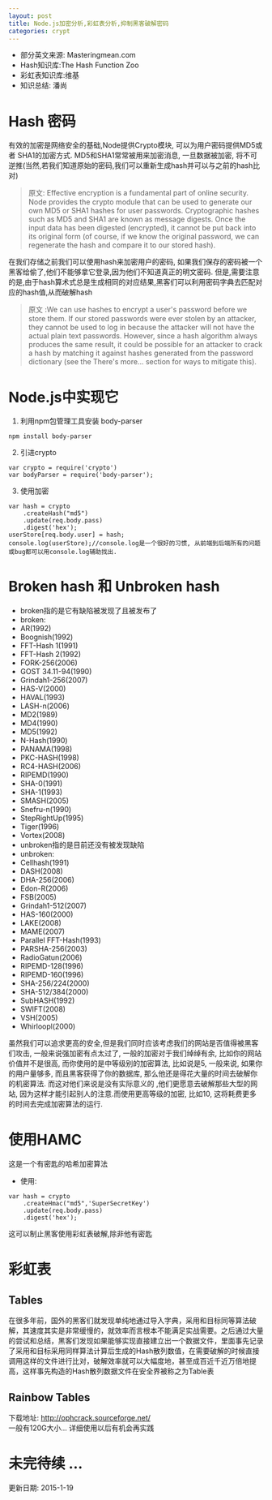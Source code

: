 ```yaml
---
layout: post
title: Node.js加密分析,彩虹表分析,抑制黑客破解密码
categories: crypt
---
```

- 部分英文来源: Masteringmean.com
- Hash知识库:The Hash Function Zoo
- 彩虹表知识库:维基
- 知识总结: 潘尚

# Hash 密码
有效的加密是网络安全的基础,Node提供Crypto模块, 可以为用户密码提供MD5或者 SHA1的加密方式. MD5和SHA1常常被用来加密消息, 一旦数据被加密, 将不可逆推(当然,若我们知道原始的密码,我们可以重新生成hash并可以与之前的hash比对)<br />

> 原文:
Effective encryption is a fundamental part of online security. Node provides the crypto module that can be used to generate our own MD5 or SHA1 hashes for user passwords. Cryptographic hashes such as MD5 and SHA1 are known as message digests. Once the input data has been digested (encrypted), it cannot be put back into its original form (of course, if we know the original password, we can regenerate the hash and compare it to our stored hash).

在我们存储之前我们可以使用hash来加密用户的密码, 如果我们保存的密码被一个黑客给偷了,他们不能够拿它登录,因为他们不知道真正的明文密码. 但是,需要注意的是,由于hash算术式总是生成相同的对应结果,黑客们可以利用密码字典去匹配对应的hash值,从而破解hash<br />

>原文 :We can use hashes to encrypt a user's password before we store them. If our stored passwords were ever stolen by an attacker, they cannot be used to log in because the attacker will not have the actual plain text passwords. However, since a hash algorithm always produces the same result, it could be possible for an attacker to crack a hash by matching it against hashes generated from the password dictionary (see the There's more... section for ways to mitigate this).

# Node.js中实现它

1. 利用npm包管理工具安装 body-parser
```
npm install body-parser
```
2. 引进crypto
```
var crypto = require('crypto')
var bodyParser = require('body-parser');
```
3. 使用加密
```
var hash = crypto
    .createHash("md5")
    .update(req.body.pass)
    .digest('hex');
userStore[req.body.user] = hash;
console.log(userStore);//console.log是一个很好的习惯, 从前端到后端所有的问题或bug都可以用console.log辅助找出.
```

# Broken hash 和 Unbroken hash

- broken指的是它有缺陷被发现了且被发布了
- broken:
 - AR(1992)
 - Boognish(1992)
 - FFT-Hash 1(1991)
 - FFT-Hash 2(1992)
 - FORK-256(2006)
 - GOST 34.11-94(1990)
 - Grindah1-256(2007)
 - HAS-V(2000)
 - HAVAL(1993)
 - LASH-n(2006)
 - MD2(1989)
 - MD4(1990)
 - MD5(1992)
 - N-Hash(1990)
 - PANAMA(1998)
 - PKC-HASH(1998)
 - RC4-HASH(2006)
 - RIPEMD(1990)
 - SHA-0(1991)
 - SHA-1(1993)
 - SMASH(2005)
 - Snefru-n(1990)
 - StepRightUp(1995)
 - Tiger(1996)
 - Vortex(2008)
- unbroken指的是目前还没有被发现缺陷
- unbroken:
 - Cellhash(1991)
 - DASH(2008)
 - DHA-256(2006)
 - Edon-R(2006)
 - FSB(2005)
 - Grindah1-512(2007)
 - HAS-160(2000)
 - LAKE(2008)
 - MAME(2007)
 - Parallel FFT-Hash(1993)
 - PARSHA-256(2003)
 - RadioGatun(2006)
 - RIPEMD-128(1996)
 - RIPEMD-160(1996)
 - SHA-256/224(2000)
 - SHA-512/384(2000)
 - SubHASH(1992)
 - SWIFT(2008)
 - VSH(2005)
 - Whirloopl(2000)
 
虽然我们可以追求更高的安全,但是我们同时应该考虑我们的网站是否值得被黑客们攻击, 一般来说强加密有点太过了, 一般的加密对于我们绰绰有余, 比如你的网站价值并不是很高, 而你使用的是中等级别的加密算法, 比如说是5, 一般来说, 如果你的用户量够多, 而且黑客获得了你的数据库, 那么他还是得花大量的时间去破解你的机密算法. 而这对他们来说是没有实际意义的 ,他们更愿意去破解那些大型的网站, 因为这样才能引起别人的注意.而使用更高等级的加密, 比如10, 这将耗费更多的时间去完成加密算法的运行.

# 使用HAMC

这是一个有密匙的哈希加密算法
- 使用:
```
var hash = crypto
    .createHmac("md5",'SuperSecretKey')
    .update(req.body.pass)
    .digest('hex');
```

这可以制止黑客使用彩虹表破解,除非他有密匙

# 彩虹表

## Tables

在很多年前，国外的黑客们就发现单纯地通过导入字典，采用和目标同等算法破解，其速度其实是非常缓慢的，就效率而言根本不能满足实战需要。之后通过大量的尝试和总结，黑客们发现如果能够实现直接建立出一个数据文件，里面事先记录了采用和目标采用同样算法计算后生成的Hash散列数值，在需要破解的时候直接调用这样的文件进行比对，破解效率就可以大幅度地，甚至成百近千近万倍地提高，这样事先构造的Hash散列数据文件在安全界被称之为Table表

## Rainbow Tables

下载地址: http://ophcrack.sourceforge.net/ <br />
一般有120G大小...
详细使用以后有机会再实践


# 未完待续 ... 
更新日期: 2015-1-19

